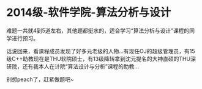 # 2014级-软件学院-算法分析与设计

难题一共就4到5道左右，其他题都挺水的，适合学习“算法分析与设计”课程的同学进行预习。

话说回来，看课程成员发现了好多元老级的人物...有现任OJ的超级管理员，有15级C++助教现在是THU软院硕士，有13级降转拿到沈元提名的大神直硕的THU深研院，还有我本人在计院“算法设计与分析”课程的助教...

别想peach了，赶紧做题吧~
